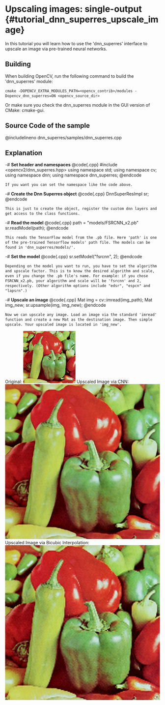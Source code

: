Upscaling images: single-output {#tutorial_dnn_superres_upscale_image}
===========================

In this tutorial you will learn how to use the 'dnn_superres' interface to upscale an image via pre-trained neural networks.

Building
----

When building OpenCV, run the following command to build the 'dnn_superres' module:

```make
cmake -DOPENCV_EXTRA_MODULES_PATH=<opencv_contrib>/modules -Dopencv_dnn_superres=ON <opencv_source_dir>
```

Or make sure you check the dnn_superres module in the GUI version of CMake: cmake-gui.

Source Code of the sample
-----------

@includelineno dnn_superres/samples/dnn_superres.cpp

Explanation
-----------

-#  **Set header and namespaces**
    @code{.cpp}
    #include <opencv2/dnn_superres.hpp>
    using namespace std;
    using namespace cv;
    using namespace dnn;
    using namespace dnn_superres;
    @endcode

    If you want you can set the namespace like the code above.
-#  **Create the Dnn Superres object**
    @code{.cpp}
    DnnSuperResImpl sr;
    @endcode

    This is just to create the object, register the custom dnn layers and get access to the class functions.
-#  **Read the model**
    @code{.cpp}
    path = "models/FSRCNN_x2.pb"
    sr.readModel(path);
    @endcode

    This reads the TensorFlow model from the .pb file. Here 'path' is one of the pre-trained Tensorflow models' path file. The models can be
    found in 'dnn_superres/models/'.
-#  **Set the model**
    @code{.cpp}
    sr.setModel("fsrcnn", 2);
    @endcode

    Depending on the model you want to run, you have to set the algorithm and upscale factor. This is to know the desired algorithm and scale, even if you change the .pb file's name. For example: if you chose FSRCNN_x2.pb, your algorithm and scale will be 'fsrcnn' and 2, respectively. (Other algorithm options include "edsr", "espcn" and "lapsrn".)
-#  **Upscale an image**
    @code{.cpp}
    Mat img = cv::imread(img_path);
    Mat img_new;
    sr.upsample(img, img_new);
    @endcode

    Now we can upscale any image. Load an image via the standard 'imread' function and create a new Mat as the destination image. Then simple
    upscale. Your upscaled image is located in 'img_new'.

Original: ![](images/input.png)
Upscaled Image via CNN: ![](images/fsrcnnOutput.png)
Upscaled Image via Bicubic Interpolation: ![](images/bicubicOutput.png)
